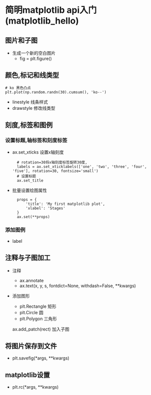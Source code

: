 # 简明matplotlib api入门(matplotlib_hello)
## 图片和子图 
- 生成一个新的空白图片
	- fig = plt.figure()
## 颜色,标记和线类型

	# ko 黑色凸点
	plt.plot(np.random.randn(30).cumsum(), 'ko--')
- linestyle 线条样式
- drawstyle 修改线类型
## 刻度,标签和图例
### 设置标题,轴标签和刻度标签
- ax.set_xticks 设置x轴刻度
	
		# rotation=30将x轴刻度标签旋转30度,
		labels = ax.set_xticklabels(['one', 'two', 'three', 'four', 'five'], rotation=30, fontsize='small')
		# 设置标题
		ax.set_title

- 批量设置绘图属性

		props = {
    		'title': 'My first matplotlib plot',
    		'xlabel': 'Stages'
		}
		ax.set(**props)

### 添加图例
- label

## 注释与子图加工
- 注释
	- ax.annotate
	- ax.text(x, y, s, fontdict=None, withdash=False, **kwargs)
- 添加图形
	- plt.Rectangle 矩形
	- plt.Circle 圆
	- plt.Polygon 三角形

	ax.add_patch(rect) 加入子图

## 将图片保存到文件
- plt.savefig(*args, **kwargs)

## matplotlib设置
- plt.rc(*args, **kwargs)